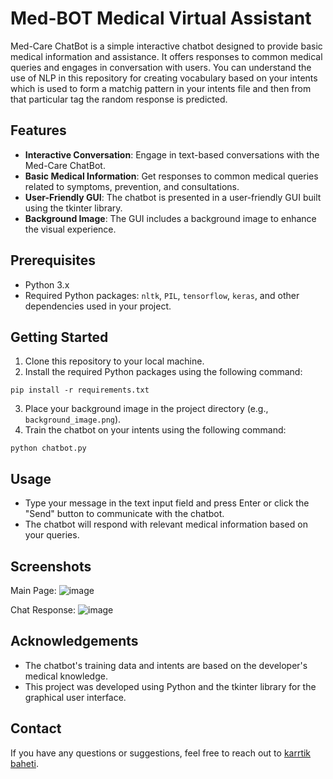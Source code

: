 # Med-BOT Medical Virtual Assistant

Med-Care ChatBot is a simple interactive chatbot designed to provide basic medical information and assistance. It offers responses to common medical queries and engages in conversation with users.
You can understand the use of NLP in this repository for creating vocabulary based on your intents which is used to form a matchig pattern in your intents file and then from that particular tag the random response is predicted.

## Features

- **Interactive Conversation**: Engage in text-based conversations with the Med-Care ChatBot.
- **Basic Medical Information**: Get responses to common medical queries related to symptoms, prevention, and consultations.
- **User-Friendly GUI**: The chatbot is presented in a user-friendly GUI built using the tkinter library.
- **Background Image**: The GUI includes a background image to enhance the visual experience.

## Prerequisites

- Python 3.x
- Required Python packages: `nltk`, `PIL`, `tensorflow`, `keras`, and other dependencies used in your project.

## Getting Started

1. Clone this repository to your local machine.
2. Install the required Python packages using the following command:
```
pip install -r requirements.txt
```

3. Place your background image in the project directory (e.g., `background_image.png`).
4. Train the chatbot on your intents using the following command:
```
python chatbot.py
```

## Usage

- Type your message in the text input field and press Enter or click the "Send" button to communicate with the chatbot.
- The chatbot will respond with relevant medical information based on your queries.

## Screenshots

Main Page:
![image](https://github.com/karrtik159/Med-BOT-NLP-/assets/65113086/433080e6-a9ea-4a9d-bcdf-e37608139080)

Chat Response:
![image](https://github.com/karrtik159/Med-BOT-NLP-/assets/65113086/8f83dba2-329d-4aae-af55-f6e0f5872ae0)


## Acknowledgements

- The chatbot's training data and intents are based on the developer's medical knowledge.
- This project was developed using Python and the tkinter library for the graphical user interface.


## Contact

If you have any questions or suggestions, feel free to reach out to [karrtik baheti](mailto:karrtikbaheti159@gmail.com).

